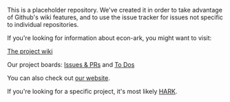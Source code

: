 This is a placeholder repository.  We've created it in order to take advantage of Github's wiki features, and to use the
issue tracker for issues not specific to individual repositories.

If you're looking for information about econ-ark, you might want to visit:

[The project wiki](https://github.com/econ-ark/OverARK/wiki)

Our project boards: [Issues & PRs](https://github.com/orgs/econ-ark/projects/1) and [To Dos](https://github.com/orgs/econ-ark/projects/2)

You can also check out [our website](https://econ-ark.org/).

If you're looking for a specific project, it's most likely [HARK](https://github.com/econ-ark/HARK).
